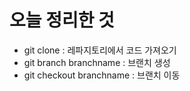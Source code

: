 # 오늘 정리한 것
- git clone : 레파지토리에서 코드 가져오기
- git branch branchname : 브랜치 생성
- git checkout branchname : 브랜치 이동

